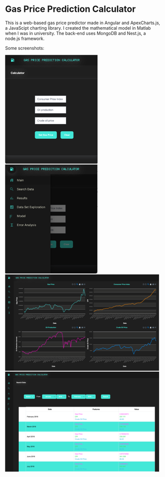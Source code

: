 <h1> Gas Price Prediction Calculator</h1>

This is a web-based gas price predictor made in Angular and ApexCharts.js, a JavaScipt charting library.
I created the mathematical model in Matlab when I was in university. The back-end uses MongoDB and Nest.js, a node.js
framework.

Some screenshots: 

<img src="https://github.com/nour-habib/gas-price-prediction-angular/blob/main/calc.png" width="300"></img>
<img src="https://github.com/nour-habib/gas-price-prediction-angular/blob/main/menu.png" width="300"></img>
<img src="https://github.com/nour-habib/gas-price-prediction-angular/blob/main/charts.png" width="500"></img>
<img src="https://github.com/nour-habib/gas-price-prediction-angular/blob/main/search.png" width="500"></img>


